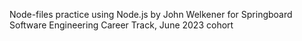 Node-files practice using Node.js by John Welkener for Springboard Software Engineering Career Track, June 2023 cohort

